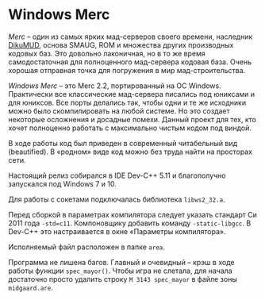# Windows Merc

_Merc_ &ndash; один из самых ярких мад-серверов своего времени, наследник [DikuMUD](https://github.com/Seifert69/DikuMUD), основа SMAUG, ROM и множества других производных кодовых баз. Это довольно лаконичная, но в то же время самодостаточная для полноценного мад-сервера кодовая база. Очень хорошая отправная точка для погружения в мир мад-строительства.

_Windows Merc_ &ndash; это Merc 2.2, портированный на ОС Windows. Практически все классические мад-сервера писались под юниксами и для юниксов. Все порты делались так, чтобы одни и те же исходники можно было скомпилировать на любой системе. Но это создает некоторые осложнения и досадные помехи. Данный проект для тех, кто хочет полноценно работать с максимально чистым кодом под виндой.

В ходе работы код был приведен в современный читабельный вид (beautified). В &laquo;родном&raquo; виде код можно без труда найти на просторах сети.

Настоящий релиз собирался в IDE Dev-C++ 5.11 и благополучно запускался под Windows 7 и 10.

Для работы с сокетами подключалась библиотека `libws2_32.a`.

Перед сборкой в параметрах компилятора следует указать стандарт Си 2011 года `-std=c11`. Компоновщику добавить команду `-static-libgcc`. В Dev-C++ это настраивается в окне &laquo;Параметры компилятора&raquo;.

Исполняемый файл расположен в папке `area`.

Программа не лишена багов. Главный и очевидный &ndash; крэш в ходе работы функции `spec_mayor()`. Чтобы игра не слетала, для начала достаточно просто удалить строку `M 3143 spec_mayor` в файле зоны `midgaard.are`.
